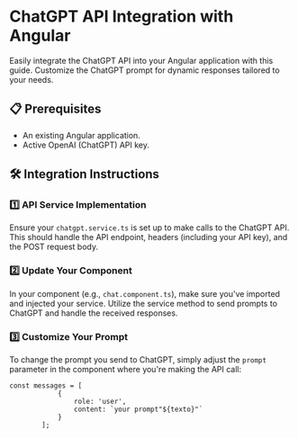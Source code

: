 # ChatGPT API Integration with Angular

Easily integrate the ChatGPT API into your Angular application with this guide. Customize the ChatGPT prompt for dynamic responses tailored to your needs.

## 📋 Prerequisites

- An existing Angular application.
- Active OpenAI (ChatGPT) API key.

## 🛠 Integration Instructions

### 1️⃣ API Service Implementation

Ensure your `chatgpt.service.ts` is set up to make calls to the ChatGPT API. This should handle the API endpoint, headers (including your API key), and the POST request body.

### 2️⃣ Update Your Component

In your component (e.g., `chat.component.ts`), make sure you've imported and injected your service. Utilize the service method to send prompts to ChatGPT and handle the received responses.

### 3️⃣ Customize Your Prompt

To change the prompt you send to ChatGPT, simply adjust the `prompt` parameter in the component where you're making the API call:

```
const messages = [
			{
				role: 'user',
				content: `your prompt"${texto}"`
			}
		];

```

